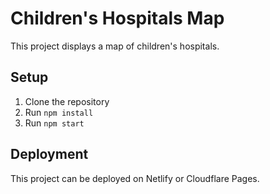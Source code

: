 # Children's Hospitals Map

This project displays a map of children's hospitals.

## Setup
1. Clone the repository
2. Run `npm install`
3. Run `npm start`

## Deployment
This project can be deployed on Netlify or Cloudflare Pages.
